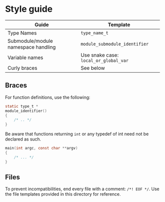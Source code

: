 # Style guide

| Guide | Template |
| --------- | -------- |
| Type Names | `type_name_t` |
| Submodule/module namespace handling | `module_submodule_identifier` |
| Variable names | Use snake case: `local_or_global_var` |
| Curly braces | See below |

## Braces

For function definitions, use the following:

```C
static type_t *
module_identifier()
{
    /* .. */
}
```

Be aware that functions returning `int` or any typedef of int need not be declared as such.

```C
main(int argc, const char **argv)
{
    /* ... */
}
```

## Files

To prevent incompatibilities, end every file with a comment: `/*! EOF */`. Use the file templates provided in this directory for reference.